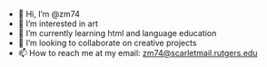 - 👋 Hi, I’m @zm74
- 👀 I’m interested in art
- 🌱 I’m currently learning html and language education
- 💞️ I’m looking to collaborate on creative projects
- 📫 How to reach me at my email: zm74@scarletmail.rutgers.edu

<!---
zm74/zm74 is a ✨ special ✨ repository because its `README.md` (this file) appears on your GitHub profile.
You can click the Preview link to take a look at your changes.
--->
